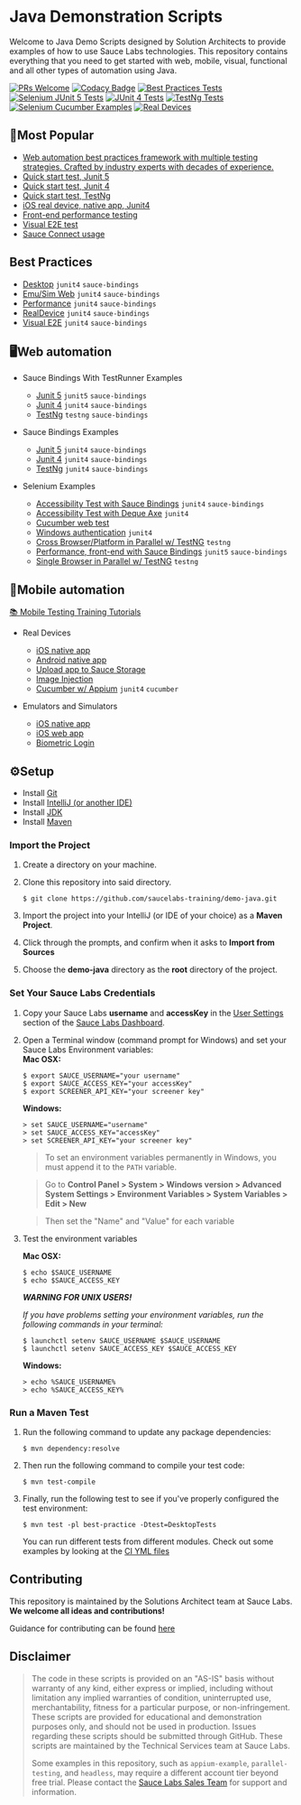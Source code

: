 # Java Demonstration Scripts

Welcome to Java Demo Scripts designed by Solution Architects to provide examples of how to use Sauce Labs technologies. This repository contains
everything that you need to get started with web, mobile, visual, functional and all other types of automation using Java.

[![PRs Welcome](https://img.shields.io/badge/PRs-welcome-brightgreen.svg?style=flat-square)](http://makeapullrequest.com)
[![Codacy Badge](https://api.codacy.com/project/badge/Grade/564ddfb012db40048781b7b6c954d099)](https://app.codacy.com/gh/saucelabs-training/demo-java?utm_source=github.com&utm_medium=referral&utm_content=saucelabs-training/demo-java&utm_campaign=Badge_Grade_Dashboard)
[![Best Practices Tests](https://github.com/saucelabs-training/demo-java/actions/workflows/best-practice.yml/badge.svg)](https://github.com/saucelabs-training/demo-java/actions/workflows/best-practice.yml)
[![Selenium JUnit 5 Tests](https://github.com/saucelabs-training/demo-java/actions/workflows/selenium-examples.yml/badge.svg)](https://github.com/saucelabs-training/demo-java/actions/workflows/selenium-examples.yml)
[![JUnit 4 Tests](https://github.com/saucelabs-training/demo-java/actions/workflows/junit4.yml/badge.svg)](https://github.com/saucelabs-training/demo-java/actions/workflows/junit4.yml)
[![TestNg Tests](https://github.com/saucelabs-training/demo-java/actions/workflows/testng.yml/badge.svg)](https://github.com/saucelabs-training/demo-java/actions/workflows/testng.yml)
[![Selenium Cucumber Examples](https://github.com/saucelabs-training/demo-java/actions/workflows/cucumber.yml/badge.svg)](https://github.com/saucelabs-training/demo-java/actions/workflows/cucumber.yml)
[![Real Devices](https://github.com/saucelabs-training/demo-java/actions/workflows/real-devices.yml/badge.svg)](https://github.com/saucelabs-training/demo-java/actions/workflows/real-devices.yml)

## 🥇Most Popular
*  [Web automation best practices framework with multiple testing strategies. Crafted by industry experts with decades of experience.](./best-practice/)
*  [Quick start test, Junit 5](./selenium-examples/src/test/java/com/saucedemo/selenium/demo/SeleniumTest.java)
*  [Quick start test, Junit 4](./selenium-junit4-examples/src/test/java/com/saucedemo/selenium/junit4/demo/SeleniumTest.java)
*  [Quick start test, TestNg](./selenium-testng-examples/src/test/java/com/saucedemo/selenium/testng/demo/SeleniumTest.java)
*  [iOS real device, native app, Junit4](./appium-examples/src/test/java/com/realdevice/IOSNativeAppTest.java)
*  [Front-end performance testing](./selenium-examples/src/test/java/com/saucedemo/selenium/PerformanceTest.java)
*  [Visual E2E test](./selenium-junit4-examples/src/test/java/com/saucedemo/selenium/junit4/SimpleVisualE2ETest.java)
*  [Sauce Connect usage](./selenium-junit4-examples/src/test/java/com/saucedemo/selenium/junit4/SauceConnectTest.java)

## Best Practices
*  [Desktop](./best-practice/src/test/java/com/saucedemo/tests/DesktopTests.java) `junit4` `sauce-bindings`
*  [Emu/Sim Web](./best-practice/src/test/java/com/saucedemo/tests/EmuSimWebAppTests.java) `junit4` `sauce-bindings`
*  [Performance](./best-practice/src/test/java/com/saucedemo/tests/PerformanceTests.java) `junit4` `sauce-bindings`
*  [RealDevice](./best-practice/src/test/java/com/saucedemo/tests/RealDeviceWebTests.java) `junit4` `sauce-bindings`
*  [Visual E2E](./best-practice/src/test/java/com/saucedemo/tests/VisualCrossPlatformTests.java) `junit4` `sauce-bindings`

## 🖥Web automation

- Sauce Bindings With TestRunner Examples
  * [Junit 5](./selenium-examples/src/test/java/com/saucedemo/selenium/demo/SaucebindingsJunitTest.java) `junit5` `sauce-bindings`
  * [Junit 4](./selenium-junit4-examples/src/test/java/com/saucedemo/selenium/junit4/demo/SauceBindingsJunit4Test.java) `junit4` `sauce-bindings`
  * [TestNg](./selenium-testng-examples/src/test/java/com/saucedemo/selenium/testng/demo/SauceBindingsTestngTest.java) `testng` `sauce-bindings`

- Sauce Bindings Examples
  * [Junit 5](./selenium-examples/src/test/java/com/saucedemo/selenium/demo/SauceBindingsTest.java) `junit4` `sauce-bindings`
  * [Junit 4](./selenium-junit4-examples/src/test/java/com/saucedemo/selenium/junit4/demo/SauceBindingsTest.java) `junit4` `sauce-bindings`
  * [TestNg](./selenium-testng-examples/src/test/java/com/saucedemo/selenium/testng/demo/SauceBindingsTest.java) `junit4` `sauce-bindings`

- Selenium Examples
  * [Accessibility Test with Sauce Bindings](/selenium-examples/src/test/java/com/saucedemo/selenium/accessibility/SauceBindingsTest.java) `junit4` `sauce-bindings`
  * [Accessibility Test with Deque Axe](/selenium-examples/src/test/java/com/saucedemo/selenium/accessibility/DequeAxeTest.java) `junit4`
  * [Cucumber web test](./selenium-cucumber-examples/src/test/java/com/saucedemo/selenium/cucumber/RunTestsAT.java)
  * [Windows authentication](./selenium-junit4-examples/src/test/java/com/saucedemo/selenium/junit4/WindowsAuthentication.java) `junit4`
  * [Cross Browser/Platform in Parallel w/ TestNG](./selenium-testng-examples/src/test/java/com/saucedemo/selenium/testng/CrossBrowserPlatformTest.java) `testng`
  * [Performance, front-end with Sauce Bindings](/selenium-examples/src/test/java/com/saucedemo/selenium/PerformanceTest.java) `junit5` `sauce-bindings`
  * [Single Browser in Parallel w/ TestNG](./selenium-testng-examples/src/test/java/com/saucedemo/selenium/testng/ParallelSingleBrowserTest.java) `testng`

## 📱Mobile automation

[📚 Mobile Testing Training Tutorials](./TRAINING.md)

- Real Devices
  * [iOS native app](./appium-examples/src/test/java/com/realdevice/IOSNativeAppTest.java)
  * [Android native app](./appium-examples/src/test/java/com/realdevice/AndroidNativeAppTest.java)
  * [Upload app to Sauce Storage](./appium-examples/src/test/java/com/realdevice/SauceStorage.sh)
  * [Image Injection](./appium-examples/src/test/java/com/realdevice/image_injection)
  * [Cucumber w/ Appium](./appium-junit4-cucumber-examples/src/test/resources/LoginPage.feature) `junit4` `cucumber`

- Emulators and Simulators
  * [iOS native app](./appium-examples/src/test/java/com/emusim/IOSNativeAppExample.java)
  * [iOS web app](./appium-examples/src/test/java/com/emusim/IOSWebAppExample.java)
  * [Biometric Login](./appium-examples/src/test/java/com/emusim/biometric_login)

## ⚙️Setup

*  Install [Git](https://github.com/saucelabs-training/demo-java/blob/main/docs/prerequisites.md#install-git)
*  Install [IntelliJ (or another IDE)](https://github.com/saucelabs-training/demo-java/blob/main/docs/prerequisites.md#install-intellij)
*  Install [JDK](https://github.com/saucelabs-training/demo-java/blob/main/docs/prerequisites.md#install-the-jdk)
*  Install [Maven](https://github.com/saucelabs-training/demo-java/blob/main/docs/prerequisites.md#install-maven)

### Import the Project

1. Create a directory on your machine.

2. Clone this repository into said directory.
    ```
    $ git clone https://github.com/saucelabs-training/demo-java.git
    ```

3. Import the project into your IntelliJ (or IDE of your choice) as a **Maven Project**.

4. Click through the prompts, and confirm when it asks to **Import from Sources**

5. Choose the **demo-java** directory as the **root** directory of the project.

### Set Your Sauce Labs Credentials
1. Copy your Sauce Labs **username** and **accessKey** in the [User Settings](https://app.saucelabs.com/user-settings) section of the [Sauce Labs Dashboard](https://app.saucelabs.com/dashboard/builds).
2. Open a Terminal window (command prompt for Windows) and set your Sauce Labs Environment variables:   
   **Mac OSX:**
   ```
   $ export SAUCE_USERNAME="your username"
   $ export SAUCE_ACCESS_KEY="your accessKey"
   $ export SCREENER_API_KEY="your screener key"
   ```
   **Windows:**
   ```
   > set SAUCE_USERNAME="username"
   > set SAUCE_ACCESS_KEY="accessKey"
   > set SCREENER_API_KEY="your screener key"
   ```
   > To set an environment variables permanently in Windows, you must append it to the `PATH` variable.
   
   > Go to **Control Panel > System > Windows version > Advanced System Settings > Environment Variables > System Variables > Edit > New**
   
   > Then set the "Name" and "Value" for each variable
   
3. Test the environment variables

    **Mac OSX:**
    ```
    $ echo $SAUCE_USERNAME
    $ echo $SAUCE_ACCESS_KEY
    ```

    ***WARNING FOR UNIX USERS!***
    
    *If you have problems setting your environment variables, run the following commands in your terminal:*

    ```
    $ launchctl setenv SAUCE_USERNAME $SAUCE_USERNAME
    $ launchctl setenv SAUCE_ACCESS_KEY $SAUCE_ACCESS_KEY
    ```

    **Windows:**
    ```
    > echo %SAUCE_USERNAME%
    > echo %SAUCE_ACCESS_KEY%
    ```

### Run a Maven Test

1. Run the following command to update any package dependencies:
    ```
    $ mvn dependency:resolve
    ```
2. Then run the following command to compile your test code:
    ```
    $ mvn test-compile
    ```
3. Finally, run the following test to see if you've properly configured the test environment:
    ```
    $ mvn test -pl best-practice -Dtest=DesktopTests 

    ```
    
   You can run different tests from different modules. Check out some examples by looking at the [CI YML files](./.github/workflows)

## Contributing 

This repository is maintained by the Solutions Architect team at Sauce Labs. **We welcome all ideas and contributions!**

Guidance for contributing can be found [here](./CONTRIBUTING.md) 


## Disclaimer

> The code in these scripts is provided on an "AS-IS" basis without warranty of any kind, either express or implied, including without limitation any implied warranties of condition, uninterrupted use, merchantability, fitness for a particular purpose, or non-infringement. These scripts are provided for educational and demonstration purposes only, and should not be used in production. Issues regarding these scripts should be submitted through GitHub. These scripts are maintained by the Technical Services team at Sauce Labs.
>
> Some examples in this repository, such as `appium-example`, `parallel-testing`, and `headless`, may require a different account tier beyond free trial. Please contact the [Sauce Labs Sales Team](https://saucelabs.com/contact) for support and information.
